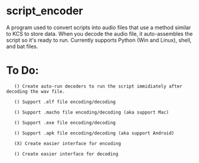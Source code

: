 # script_encoder
A program used to convert scripts into audio files that use a method similar to KCS to store data. When you decode the audio file, it auto-assembles the script so it's ready to run. Currently supports Python (Win and Linux), shell, and bat files. 


# To Do: 
       () Create auto-run decoders to run the script immidiately after decoding the wav file.
       
       () Support .elf file encoding/decoding
       
       () Support .macho file encoding/decoding (aka support Mac)
      
       () Support .exe file encoding/decoding
       
       () Support .apk file encoding/decoding (aka support Android)
       
       (X) Create easier interface for encoding
       
       () Create easier interface for decoding

